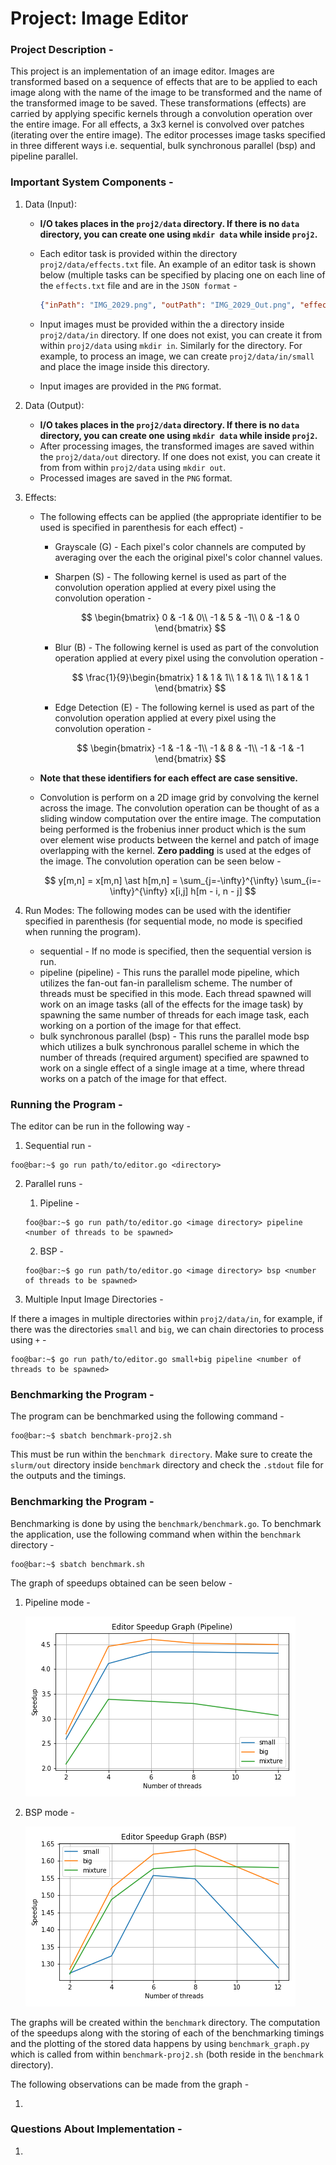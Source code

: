 # Project: Image Editor

### Project Description - 

This project is an implementation of an image editor. Images are transformed based on a sequence of effects that are to be applied to each image along with the name of the image to be transformed and the name of the transformed image to be saved. These transformations (effects) are carried by applying specific kernels through a convolution operation over the entire image. For all effects, a 3x3 kernel is convolved over patches (iterating over the entire image). The editor processes image tasks specified in three different ways i.e. sequential, bulk synchronous parallel (bsp) and pipeline parallel.

### Important System Components - 

1. Data (Input):
    - **I/O takes places in the `proj2/data` directory. If there is no `data` directory, you can create one using `mkdir data` while inside `proj2`.**
    - Each editor task is provided within the directory `proj2/data/effects.txt` file. An example of an editor task is shown below (multiple tasks can be specified by placing one on each line of the `effects.txt` file and are in the `JSON format` - 

        ```JSON
        {"inPath": "IMG_2029.png", "outPath": "IMG_2029_Out.png", "effects": ["G","E","S"]}
        ``` 
    
    - Input images must be provided within the a directory inside `proj2/data/in` directory. If one does not exist, you can create it from within `proj2/data` using `mkdir in`. Similarly for the directory. For example, to process an image, we can create  `proj2/data/in/small` and place the image inside this directory.  
    - Input images are provided in the `PNG` format.


2. Data (Output):
    - **I/O takes places in the `proj2/data` directory. If there is no `data` directory, you can create one using `mkdir data` while inside `proj2`.**
    - After processing images, the transformed images are saved within the `proj2/data/out` directory. If one does not exist, you can create it from from within `proj2/data` using `mkdir out`. 
    - Processed images are saved in the `PNG` format.

3. Effects:
    - The following effects can be applied (the appropriate identifier to be used is specified in parenthesis for each effect) - 
        - Grayscale (G) - Each pixel's color channels are computed by averaging over the each the original pixel's color channel values.
        - Sharpen (S) - The following kernel is used as part of the convolution operation applied at every pixel using the convolution operation - 
            
            $$
            \begin{bmatrix}
                0 & -1 & 0\\
                -1 & 5 & -1\\
                0 & -1 & 0
            \end{bmatrix}
            $$
        
        - Blur (B) - The following kernel is used as part of the convolution operation applied at every pixel using the convolution operation - 
            
            $$
            \frac{1}{9}\begin{bmatrix}
                1 & 1 & 1\\
                1 & 1 & 1\\
                1 & 1 & 1
            \end{bmatrix}
            $$
        
        - Edge Detection (E) - The following kernel is used as part of the convolution operation applied at every pixel using the convolution operation - 
            
            $$
            \begin{bmatrix}
                -1 & -1 & -1\\
                -1 & 8 & -1\\
                -1 & -1 & -1
            \end{bmatrix}
            $$

    - **Note that these identifiers for each effect are case sensitive.**
    - Convolution is perform on a 2D image grid by convolving the kernel across the image. The convolution operation can be thought of as a sliding window computation over the entire image. The computation being performed is the frobenius inner product which is the sum over element wise products between the kernel and patch of image overlapping with the kernel. **Zero padding** is used at the edges of the image. The convolution operation can be seen below - 

        $$
        y[m,n] = x[m,n] \ast h[m,n] = \sum_{j=-\infty}^{\infty} \sum_{i=-\infty}^{\infty} x[i,j] h[m - i, n - j]
        $$

4. Run Modes:
    The following modes can be used with the identifier specified in parenthesis (for sequential mode, no mode is specified when running the program).
    - sequential - If no mode is specified, then the sequential version is run.
    - pipeline (pipeline) - This runs the parallel mode pipeline, which utilizes the fan-out fan-in parallelism scheme. The number of threads must be specified in this mode. Each thread spawned will work on an image tasks (all of the effects for the image task) by spawning the same number of threads for each image task, each working on a portion of the image for that effect.
    - bulk synchronous parallel (bsp) - This runs the parallel mode bsp which utilizes a bulk synchronous parallel scheme in which the number of threads (required argument) specified are spawned to work on a single effect of a single image at a time, where thread works on a patch of the image for that effect.



### Running the Program - 

The editor can be run in the following way - 

1. Sequential run - 

```console
foo@bar:~$ go run path/to/editor.go <directory>
```

2. Parallel runs - 

    1. Pipeline - 

    ```console
    foo@bar:~$ go run path/to/editor.go <image directory> pipeline <number of threads to be spawned>
    ```

    2. BSP - 

    ```console
    foo@bar:~$ go run path/to/editor.go <image directory> bsp <number of threads to be spawned>
    ```

3. Multiple Input Image Directories - 

If there a images in multiple directories within `proj2/data/in`, for example, if there was the directories `small` and `big`, we can chain directories to process using `+` - 

```console
foo@bar:~$ go run path/to/editor.go small+big pipeline <number of threads to be spawned>
```


### Benchmarking the Program - 

The program can be benchmarked using the following command - 

```console
foo@bar:~$ sbatch benchmark-proj2.sh
```

This must be run within the `benchmark directory`. Make sure to create the `slurm/out` directory inside `benchmark` directory and check the `.stdout` file for the outputs and the timings. 

### Benchmarking the Program - 

Benchmarking is done by using the `benchmark/benchmark.go`. To benchmark the application, use the following command when within the `benchmark` directory - 

```console
foo@bar:~$ sbatch benchmark.sh
```

The graph of speedups obtained can be seen below - 

1. Pipeline mode - 

    ![benchmarking_pipeline](./benchmark/pipeline-speedup.png)

2. BSP mode - 

    ![benchmarking_bsp](./benchmark/bsp-speedup.png)


The graphs will be created within the `benchmark` directory. The computation of the speedups along with the storing of each of the benchmarking timings and the plotting of the stored data happens by using `benchmark_graph.py` which is called from within `benchmark-proj2.sh` (both reside in the `benchmark` directory).


The following observations can be made from the graph - 

1. 


### Questions About Implementation - 

1. 
